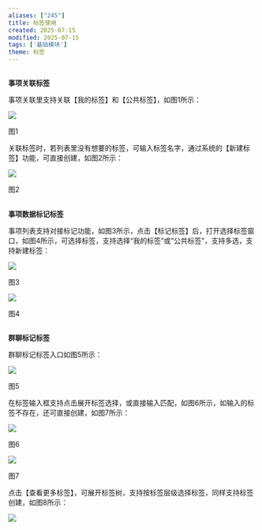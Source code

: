 ```yaml
---
aliases: ["245"]
title: 标签使用
created: 2025-07-15
modified: 2025-07-15
tags: ['基础模块']
theme: 标签
---
```


##

**事项关联标签**

事项关联里支持关联【我的标签】和【公共标签】，如图1所示：

![](https://myhelpdoc.oss-cn-heyuan.aliyuncs.com/mdimages/655a812999a35d0ea695304fdc2932b6.jpg)

图1

关联标签时，若列表里没有想要的标签，可输入标签名字，通过系统的【新建标签】功能，可直接创建，如图2所示：

![](https://myhelpdoc.oss-cn-heyuan.aliyuncs.com/mdimages/4785c1b4f984fb2b199f50c6aae36acd.jpg)

图2

##

**事项数据标记标签**

事项列表支持对接标记功能，如图3所示，点击【标记标签】后，打开选择标签窗口，如图4所示，可选择标签，支持选择“我的标签”或“公共标签”，支持多选，支持新建标签：

![](https://myhelpdoc.oss-cn-heyuan.aliyuncs.com/mdimages/bc0cdbd61aa4b8566617e3add51b3d4d.jpg)

图3

![](https://myhelpdoc.oss-cn-heyuan.aliyuncs.com/mdimages/51b32b1c2dd5dcc18eaee622805d783b.jpg)

图4

##

**群聊标记标签**

群聊标记标签入口如图5所示：

![](https://myhelpdoc.oss-cn-heyuan.aliyuncs.com/mdimages/c4dc7f8d9b3341a71f595b7658262f74.jpg)

图5

在标签输入框支持点击展开标签选择，或直接输入匹配，如图6所示，如输入的标签不存在，还可直接创建，如图7所示：

![](https://myhelpdoc.oss-cn-heyuan.aliyuncs.com/mdimages/98d715667d6992382828e908c9fd5117.jpg)

图6

![](https://myhelpdoc.oss-cn-heyuan.aliyuncs.com/mdimages/30b93a361509c9b7541ebd9f5b5b44d2.jpg)

图7

点击【查看更多标签】，可展开标签树，支持按标签层级选择标签，同样支持标签创建，如图8所示：

![](https://myhelpdoc.oss-cn-heyuan.aliyuncs.com/mdimages/7c9e2057223128e3da82c6f27d653e5c.jpg)

